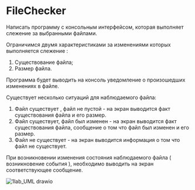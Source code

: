# FileChecker
Написать программу с консольным интерфейсом, которая выполняет слежение за выбранными файлами.

Ограничимся  двумя характеристиками за изменениями которых выполняется слежение  :

1. Существование файла;
2. Размер файла.

Программа будет выводить на консоль уведомление о произошедших изменениях в файле.

Существует несколько ситуаций для наблюдаемого файла:

1. Файл существует , файл не  пустой - на экран выводится факт существования файла и его  размер.
2. Файл существует, файл был изменен - на экран выводится факт существования файла, сообщение о том что файл был изменен и его размер.  
3. Файл не существует - на экран выводится информация о том что файл не существует.

При возникновении изменения состояния наблюдаемого файла ( возникновение события ), необходимо выводить на экран соответствующее сообщение.

![1lab_UML drawio](https://github.com/AnstasiaMatytsina/FileChecker/assets/99312295/c9c38c0f-b577-40d7-a589-c5136736fab2)
